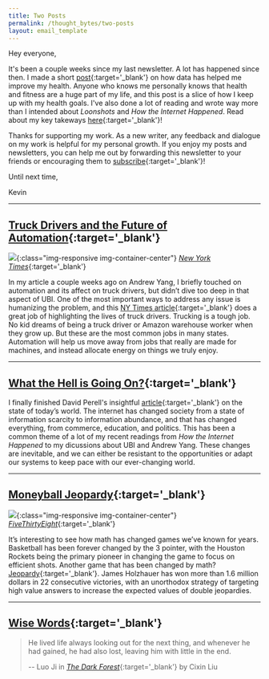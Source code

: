 ```yaml
---
title: Two Posts
permalink: /thought_bytes/two-posts
layout: email_template
---
```


Hey everyone,

It's been a couple weeks since my last newsletter. A lot has happened since then. I made a short [post](https://lifeinbyt.es/data-driven-motivation){:target='_blank'} on how data has helped me improve my health. Anyone who knows me personally knows that health and fitness are a huge part of my life, and this post is a slice of how I keep up with my health goals. I've also done a lot of reading and wrote way more than I intended about *Loonshots* and *How the Internet Happened*. Read about my key takeways [here](https://lifeinbyt.es/books-i-like-made-possible-by-the-internet){:target='_blank'}!

Thanks for supporting my work. As a new writer, any feedback and dialogue on my work is helpful for my personal growth. If you enjoy my posts and newsletters, you can help me out by forwarding this newsletter to your friends or encouraging them to [subscribe](https://lifeinbyt.es/subscribe){:target='_blank'}!

Until next time,

Kevin

<hr class='after-post-hr'/>

## [Truck Drivers and the Future of Automation](https://www.nytimes.com/2017/05/22/us/trucking-jobs.html){:target='_blank'}
![](https://lifeinbyt.es/images/thought_bytes/trucking.jpg){:class="img-responsive img-container-center"}
[*New York Times*](https://www.nytimes.com/2017/05/22/us/trucking-jobs.html){:target='_blank'}

In my article a couple weeks ago on Andrew Yang, I briefly touched on automation and its affect on truck drivers, but didn’t dive too deep in that aspect of UBI. One of the most important ways to address any issue is humanizing the problem, and this [NY Times article](https://www.nytimes.com/2017/05/22/us/trucking-jobs.html){:target='_blank'} does a great job of highlighting the lives of truck drivers. Trucking is a tough job. No kid dreams of being a truck driver or Amazon warehouse worker when they grow up. But these are the most common jobs in many states. Automation will help us move away from jobs that really are made for machines, and instead allocate energy on things we truly enjoy.

<hr class='after-post-hr'/>

## [What the Hell is Going On?](https://www.perell.com/blog/what-the-hell-is-going-on){:target='_blank'}
I finally finished David Perell's insightful [article](https://www.perell.com/blog/what-the-hell-is-going-on){:target='_blank'} on the state of today’s world. The internet has changed society from a state of information scarcity to information abundance, and that has changed everything, from commerce, education, and politics. This has been a common theme of a lot of my recent readings from *How the Internet Happened* to my dicussions about UBI and Andrew Yang. These changes are inevitable, and we can either be resistant to the opportunities or adapt our systems to keep pace with our ever-changing world.

<hr class='after-post-hr'/>

## [Moneyball Jeopardy](https://fivethirtyeight.com/features/the-man-who-solved-jeopardy/){:target='_blank'}
![](https://lifeinbyt.es/images/thought_bytes/jeopardy.png){:class="img-responsive img-container-center"}
[*FiveThirtyEight*](https://fivethirtyeight.com/features/the-man-who-solved-jeopardy/){:target='_blank'}

It’s interesting to see how math has changed games we’ve known for years. Basketball has been forever changed by the 3 pointer, with the Houston Rockets being the primary pioneer in changing the game to focus on efficient shots. Another game that has been changed by math? [Jeopardy](https://fivethirtyeight.com/features/the-man-who-solved-jeopardy/){:target='_blank'}. James Holzhauer has won more than 1.6 million dollars in 22 consecutive victories, with an unorthodox strategy of targeting high value answers to increase the expected values of double jeopardies.

<hr class='after-post-hr'/>

## [Wise Words](https://www.amazon.com/Forest-Remembrance-Earths-Paperback-【2018】/dp/B07J5BT1TL/ref=sr_1_6?keywords=the+dark+forest+by+cixin+liu&qid=1557280425&s=gateway&sr=8-6){:target='_blank'}
> He lived life always looking out for the next thing, and whenever he had gained, he had also lost, leaving him with little in the end.
>
> -- Luo Ji in [*The Dark Forest*](https://www.amazon.com/Forest-Remembrance-Earths-Paperback-【2018】/dp/B07J5BT1TL/ref=sr_1_6?keywords=the+dark+forest+by+cixin+liu&qid=1557280425&s=gateway&sr=8-6){:target='_blank'} by Cixin Liu
